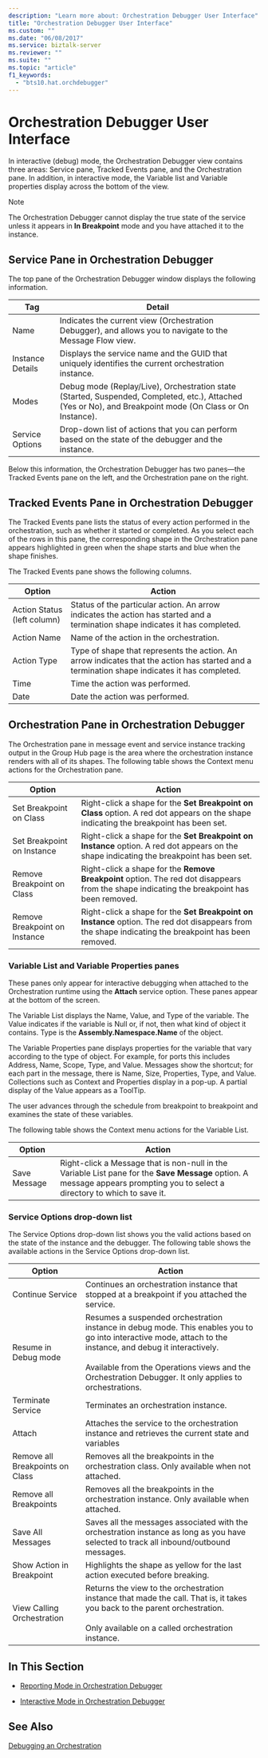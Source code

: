 ```yaml
---
description: "Learn more about: Orchestration Debugger User Interface"
title: "Orchestration Debugger User Interface"
ms.custom: ""
ms.date: "06/08/2017"
ms.service: biztalk-server
ms.reviewer: ""
ms.suite: ""
ms.topic: "article"
f1_keywords: 
  - "bts10.hat.orchdebugger"
---
```

# Orchestration Debugger User Interface
In interactive (debug) mode, the Orchestration Debugger view contains three areas: Service pane, Tracked Events pane, and the Orchestration pane. In addition, in interactive mode, the Variable list and Variable properties display across the bottom of the view.  
  
> [!NOTE]
>  The Orchestration Debugger cannot display the true state of the service unless it appears in **In Breakpoint** mode and you have attached it to the instance.  
  
## Service Pane in Orchestration Debugger  
 The top pane of the Orchestration Debugger window displays the following information.  
  
|Tag|Detail|  
|---------|------------|  
|Name|Indicates the current view (Orchestration Debugger), and allows you to navigate to the Message Flow view.|  
|Instance Details|Displays the service name and the GUID that uniquely identifies the current orchestration instance.|  
|Modes|Debug mode (Replay/Live), Orchestration state (Started, Suspended, Completed, etc.), Attached (Yes or No), and Breakpoint mode (On Class or On Instance).|  
|Service Options|Drop-down list of actions that you can perform based on the state of the debugger and the instance.|  
  
 Below this information, the Orchestration Debugger has two panes—the Tracked Events pane on the left, and the Orchestration pane on the right.  
  
## Tracked Events Pane in Orchestration Debugger  
 The Tracked Events pane lists the status of every action performed in the orchestration, such as whether it started or completed. As you select each of the rows in this pane, the corresponding shape in the Orchestration pane appears highlighted in green when the shape starts and blue when the shape finishes.  
  
 The Tracked Events pane shows the following columns.  
  
|Option|Action|  
|------------|------------|  
|Action Status (left column)|Status of the particular action. An arrow indicates the action has started and a termination shape indicates it has completed.|  
|Action Name|Name of the action in the orchestration.|  
|Action Type|Type of shape that represents the action. An arrow indicates that the action has started and a termination shape indicates it has completed.|  
|Time|Time the action was performed.|  
|Date|Date the action was performed.|  
  
## Orchestration Pane in Orchestration Debugger  
 The Orchestration pane in message event and service instance tracking output in the Group Hub page is the area where the orchestration instance renders with all of its shapes. The following table shows the Context menu actions for the Orchestration pane.  
  
|Option|Action|  
|------------|------------|  
|Set Breakpoint on Class|Right-click a shape for the **Set Breakpoint on Class** option. A red dot appears on the shape indicating the breakpoint has been set.|  
|Set Breakpoint on Instance|Right-click a shape for the **Set Breakpoint on Instance** option. A red dot appears on the shape indicating the breakpoint has been set.|  
|Remove Breakpoint on Class|Right-click a shape for the **Remove Breakpoint** option. The red dot disappears from the shape indicating the breakpoint has been removed.|  
|Remove Breakpoint on Instance|Right-click a shape for the **Set Breakpoint on Instance** option. The red dot disappears from the shape indicating the breakpoint has been removed.|  
  
### Variable List and Variable Properties panes  
 These panes only appear for interactive debugging when attached to the Orchestration runtime using the **Attach** service option. These panes appear at the bottom of the screen.  
  
 The Variable List displays the Name, Value, and Type of the variable. The Value indicates if the variable is Null or, if not, then what kind of object it contains. Type is the **Assembly.Namespace.Name** of the object.  
  
 The Variable Properties pane displays properties for the variable that vary according to the type of object. For example, for ports this includes Address, Name, Scope, Type, and Value. Messages show the shortcut; for each part in the message, there is Name, Size, Properties, Type, and Value. Collections such as Context and Properties display in a pop-up. A partial display of the Value appears as a ToolTip.  
  
 The user advances through the schedule from breakpoint to breakpoint and examines the state of these variables.  
  
 The following table shows the Context menu actions for the Variable List.  
  
|Option|Action|  
|------------|------------|  
|Save Message|Right-click a Message that is non-null in the Variable List pane for the **Save Message** option. A message appears prompting you to select a directory to which to save it.|  
  
### Service Options drop-down list  
 The Service Options drop-down list shows you the valid actions based on the state of the instance and the debugger. The following table shows the available actions in the Service Options drop-down list.  
  
|Option|Action|  
|------------|------------|  
|Continue Service|Continues an orchestration instance that stopped at a breakpoint if you attached the service.|  
|Resume in Debug mode|Resumes a suspended orchestration instance in debug mode. This enables you to go into interactive mode, attach to the instance, and debug it interactively.<br /><br /> Available from the Operations views and the Orchestration Debugger. It only applies to orchestrations.|  
|Terminate Service|Terminates an orchestration instance.|  
|Attach|Attaches the service to the orchestration instance and retrieves the current state and variables|  
|Remove all Breakpoints on Class|Removes all the breakpoints in the orchestration class. Only available when not attached.|  
|Remove all Breakpoints|Removes all the breakpoints in the orchestration instance. Only available when attached.|  
|Save All Messages|Saves all the messages associated with the orchestration instance as long as you have selected to track all inbound/outbound messages.|  
|Show Action in Breakpoint|Highlights the shape as yellow for the last action executed before breaking.|  
|View Calling Orchestration|Returns the view to the orchestration instance that made the call. That is, it takes you back to the parent orchestration.<br /><br /> Only available on a called orchestration instance.|  
  
## In This Section  
  
-   [Reporting Mode in Orchestration Debugger](../core/reporting-mode-in-orchestration-debugger.md)  
  
-   [Interactive Mode in Orchestration Debugger](../core/interactive-mode-in-orchestration-debugger.md)  
  
## See Also  
 [Debugging an Orchestration](../core/debugging-an-orchestration.md)
